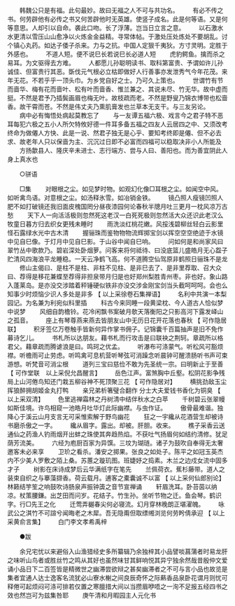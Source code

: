 <!-- { "loadSidebar": true } -->
　　韩魏公只是有福。此句最妙。故曰无福之人不可与共功名。 
　　有必不传之书。何劳辟他有必传之书又何苦辟他时无英雄。使竖子成名。此是何等语。又是何等意思。人却引以自命。袭此口吻。长了浮薄。岂当日立言之意。 
　　以石激水水更清以雪压山山愈净以火炼金金益精。寻常体帖。于激处压处炼处不要胡乱。讨个镇心丸药。如达子倭子杀来。力与之抗。中国人定狠千夷狄。方寸灵明。定胜于外感也。 
　　不道人短。便不说巳长若说巳长必道人短 
　　虎豹鳄鱼。擒而杀之易耳。为文驱得去方难。 
　　人都愿儿孙聪明读书、取科第富贵、予谓如许儿孙诚佳、但富贵行其恶。斲伐元气根必立枯即做好人行善事亦发泄秀气今年花茂。来年无花。不若乎乎一顶头巾。为乡党自好之士。乃可久上策也。 
　　世谓竹有节而啬华、梅有花而啬叶、松有叶而啬香、惟兰兼之、其说未尽、竹无华。故中虚而挺。不然是君予乃插鬓画眉也梅无叶。故枝疏而老。不然是野叟乃锦衣博带也松啬香。故干霄而苍。不然是伟丈夫乃熏肌膏发也兰草本无支干。与三友另论。 
　　病中必有悔悟处病起莫教忘了 
　　与一友谭五福六极、戏言今之君子特不恶耳每犯六极之五小人所欠特攸好德一件耳多备五福之四友人云居四之中、又须改考终命为做僊人方快、此是一说、然君子独无是心乎、要知考终即是僊、但不必去求、故老年人只以保啬为主、沉沉过日即不必富而四福可以稳取决非小人所能及 
　　方扬歙县人、隆庆辛未进士、志行端方、尝与人曰、善阳也。而为善宜阴此人身上真水也 

　　○骈语 

　　□集 
　　对眼根之尘。如见梦时物。如观幻化像□耳根之尘。如闻空中风。如听禽鸟语。对意根之尘。如汤释氷雪。如冶销金铁。 
　　镜凸照人瘦镜凹照人肥不如打破镜还我旧面皮槐国罔分昼夜漆园何论春秋半牕月吐三更月一枕风凉万古愁 
　　天下人一向活活极则忽然死这老汉一白死死极则忽然活大众还识此老汉么牧童日暮方归去织女更残未睡时 
　　雨洗淡红桃花嫩。风挼浅碧柳丝轻白云影里怪石露绿水光中古木清 
　　握骊珠而鉴物物物流辉掷宝剑以挥空空空绝迹于水镜中见自巳像。于灯月中见自巳影。于山谷中闻自巳响。 
　　问如何是和尚家风曰翠竹丛中歌款乃。碧岩深处卧烟萝。问客来将何祗待、曰没底篮儿盛皓月无心盌子贮清风四海浪平龙睡稳。一天云净鹤飞高。何不道腾空仙驾原非鹤照日骊珠不是龙 
　　修山主偈曰、是柱不是柱、非柱不见柱、是非巳去了、是非里荐取、召大众曰、荐得是移花兼蝶至荐得非担泉带月归是也好郑州梨胜青州枣。非也好。象山路入蓬莱岛。是亦没交涉踏着秤锤硬似铁非亦没交涉金刚宝剑当头截呵呵呵。会也么知事少时烦恼少识人多处是非多 【 以上采徐卷石集禅语】 
　　名利中共演一本梨园记。为名兼为利宛似科里插 
　　科古今来同睡一段黄梁枕、今人道古人恰似梦中说梦 
　　风细自韵檐铃。花冷闲飘书案破月欹天落衡阳之只影高河下露发峄山之孤音。 
　　座上有琴尊燕来燕去皆朋友山中无历日花开花落也春秋 【 可作隐居联】 
　　积牙签亿万卷触手皆新何异作掌书佣子。记锦囊千百篇抽声是旧不免作募诗乞儿。 
　　书札所以达朋友。藉书札而行攻击是曰联袂之荆轲。章疏所以格君父。藉章疏而腾谑浪是曰。鸣珂之优孟。 
　　听瀑布可涤蒙气。听松风可豁烦襟。听檐雨可止劳虑。听鸣禽可息机营听琴弦可消躁念听晨钟可醒溃肠听书声可束游想。听梵音可消尘根 
　　道列三宝曰慈俭不敢为先圣统一宗。曰明新止于至善 【 可作堂联　以上采倪允昌醒言】 
　　岳色江声。富煞胸中丘壑。松阴花影争残局上山河倦鸟知还门栽五柳谷神不死顶聚三花 【 可作隐居对】 
　　横挑劲敌玉尘挥狼醉拥胡姬金丸打鸭 
　　亲兄弟析箸璧合翻作 分士大夫爱钱书香化为铜臭 【 以上采双清】 
　　色里逃禅霜林之丹树清中结伴秋水之白苹 
　　千树碧云张翠幔如斯佳境。许鸟相窥一池皓月吐华灯此际幽襟。与虫作证。 
　　傲骨最难谐。独降心于溪云山月支言无可采惟索解于野鸟幽花 
　　狂之一宇纔从花酒营生却被诗书磨杀傲之一字。 
　　纔从眉字。露出。却被。肝胆。收来。 
　　樵子采香云送通仙之药渔人钓雨烟开出蚌之珠使其奔趋热焰。不获吐气扬眉何如结约清修。犹足荫芳流美。 
　　六经为庖厨百家为异馔。三坟为瑚琏。诸子为鼓吹自奉得无太奢邀客未必来享 
　　卫玠之看杀。潘安之掷果。张良之如处子。陈平之如冠玉英杰内不少美人罗敷之陌上桑。苏蕙之璇玑图。班婕妤之捣素。木兰之边戍女流中固多才子 
　　树影在床诗成梦后云华满纸字在笔先 
　　兰佩荷衣。蕉杉藤带。道人之装束自织之与搴藻撷香。荷云载月。逋客之橐囊诚不以富 【 以上采何仙郎别论】 林籁结竽笙之响鼓吹诗肠泉声振钟簴之音节宣禅诵 
　　轩眉洗耳。卧苔茵以纳凉。杖策腰鎌。出芝田而问岁。花结子。竹生孙。坐听节物之迁。鱼会琴。鹤识字。行□先王之化 
　　迁莺弄樾春尖何必寝流。幻月穿林晚朗正堪濯魄。 
　　咏武公之淇竹不可諠兮闻晦老之木犀。吾无隐甭但取缥缃浏览何劳盻倩承迎 【 以上采黄俞言集】 
　　白门李文孝希禹梓 

　　●跋 

　　余兄宅忧以来避俗入山渔猎经史多所纂辑乃余独梓其小品譬啖菖蒲者时易龙肝之味听山鸟者或胜丝竹之鸣从其好也虽然味甘其鲜响悦其异宁独余然哉昔殷仲文爱诵小品日下二百签皆是精微世之幽滞尝欲辩之甚矣幽滞者之不可与言小品也故览是集者宜通人达士逸客名流犹必山寮水榭之间良辰奇怀之际爇香品泉卧花谓月则忧可释倦可起烦闷可涤可排若仅置之寒膻措大间以当攒眉咿唔之一洵不足报五经四书之效也然岂可为兹集咎耶 
　　庚午清和月暇园主人元化书 

